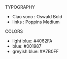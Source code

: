 TYPOGRAPHY

- Ciao sono : Oswald Bold
- links : Poppins Medium

COLORS

- light blue: #4062FA
- blue: #001987
- greyish blue: #A7B0FF
